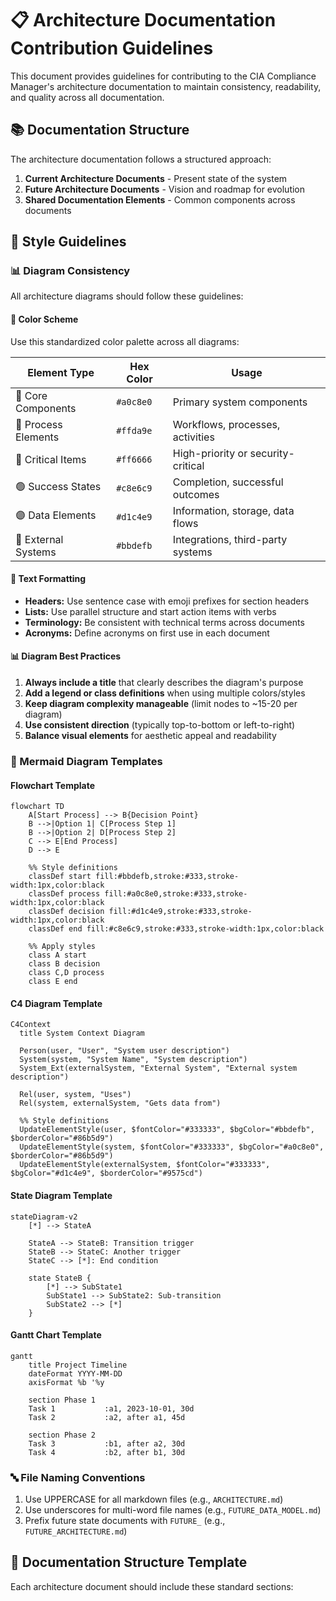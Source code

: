 # 📋 Architecture Documentation Contribution Guidelines

This document provides guidelines for contributing to the CIA Compliance Manager's architecture documentation to maintain consistency, readability, and quality across all documentation.

## 📚 Documentation Structure

The architecture documentation follows a structured approach:

1. **Current Architecture Documents** - Present state of the system
2. **Future Architecture Documents** - Vision and roadmap for evolution
3. **Shared Documentation Elements** - Common components across documents

## 🎨 Style Guidelines

### 📊 Diagram Consistency

All architecture diagrams should follow these guidelines:

#### 🎯 Color Scheme

Use this standardized color palette across all diagrams:

| Element Type           | Hex Color  | Usage                                  |
|------------------------|------------|-----------------------------------------|
| 🔷 Core Components     | `#a0c8e0`  | Primary system components               |
| 🔶 Process Elements    | `#ffda9e`  | Workflows, processes, activities        |
| 🔴 Critical Items      | `#ff6666`  | High-priority or security-critical      |
| 🟢 Success States      | `#c8e6c9`  | Completion, successful outcomes         |
| 🟣 Data Elements       | `#d1c4e9`  | Information, storage, data flows        |
| 🔵 External Systems    | `#bbdefb`  | Integrations, third-party systems       |

#### 📝 Text Formatting

- **Headers:** Use sentence case with emoji prefixes for section headers
- **Lists:** Use parallel structure and start action items with verbs
- **Terminology:** Be consistent with technical terms across documents
- **Acronyms:** Define acronyms on first use in each document

#### 📊 Diagram Best Practices

1. **Always include a title** that clearly describes the diagram's purpose
2. **Add a legend or class definitions** when using multiple colors/styles
3. **Keep diagram complexity manageable** (limit nodes to ~15-20 per diagram)
4. **Use consistent direction** (typically top-to-bottom or left-to-right)
5. **Balance visual elements** for aesthetic appeal and readability

### 🧩 Mermaid Diagram Templates

#### Flowchart Template

```mermaid
flowchart TD
    A[Start Process] --> B{Decision Point}
    B -->|Option 1| C[Process Step 1]
    B -->|Option 2| D[Process Step 2]
    C --> E[End Process]
    D --> E

    %% Style definitions
    classDef start fill:#bbdefb,stroke:#333,stroke-width:1px,color:black
    classDef process fill:#a0c8e0,stroke:#333,stroke-width:1px,color:black
    classDef decision fill:#d1c4e9,stroke:#333,stroke-width:1px,color:black
    classDef end fill:#c8e6c9,stroke:#333,stroke-width:1px,color:black

    %% Apply styles
    class A start
    class B decision
    class C,D process
    class E end
```

#### C4 Diagram Template

```mermaid
C4Context
  title System Context Diagram

  Person(user, "User", "System user description")
  System(system, "System Name", "System description")
  System_Ext(externalSystem, "External System", "External system description")

  Rel(user, system, "Uses")
  Rel(system, externalSystem, "Gets data from")

  %% Style definitions
  UpdateElementStyle(user, $fontColor="#333333", $bgColor="#bbdefb", $borderColor="#86b5d9")
  UpdateElementStyle(system, $fontColor="#333333", $bgColor="#a0c8e0", $borderColor="#86b5d9")
  UpdateElementStyle(externalSystem, $fontColor="#333333", $bgColor="#d1c4e9", $borderColor="#9575cd")
```

#### State Diagram Template

```mermaid
stateDiagram-v2
    [*] --> StateA
    
    StateA --> StateB: Transition trigger
    StateB --> StateC: Another trigger
    StateC --> [*]: End condition
    
    state StateB {
        [*] --> SubState1
        SubState1 --> SubState2: Sub-transition
        SubState2 --> [*]
    }
```

#### Gantt Chart Template

```mermaid
gantt
    title Project Timeline
    dateFormat YYYY-MM-DD
    axisFormat %b '%y
    
    section Phase 1
    Task 1           :a1, 2023-10-01, 30d
    Task 2           :a2, after a1, 45d
    
    section Phase 2
    Task 3           :b1, after a2, 30d
    Task 4           :b2, after b1, 30d
```

### 🔤 File Naming Conventions

1. Use UPPERCASE for all markdown files (e.g., `ARCHITECTURE.md`)
2. Use underscores for multi-word file names (e.g., `FUTURE_DATA_MODEL.md`)
3. Prefix future state documents with `FUTURE_` (e.g., `FUTURE_ARCHITECTURE.md`)

## 📝 Documentation Structure Template

Each architecture document should include these standard sections:

